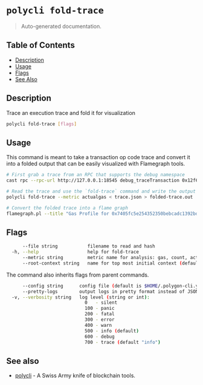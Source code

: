 # `polycli fold-trace`

> Auto-generated documentation.

## Table of Contents

- [Description](#description)
- [Usage](#usage)
- [Flags](#flags)
- [See Also](#see-also)

## Description

Trace an execution trace and fold it for visualization

```bash
polycli fold-trace [flags]
```

## Usage

This command is meant to take a transaction op code trace and convert it into a folded output that can be easily visualized with Flamegraph tools.

```bash
# First grab a trace from an RPC that supports the debug namespace
cast rpc --rpc-url http://127.0.0.1:18545 debug_traceTransaction 0x12f63f489213f5bd5b88fbfb12960b8248f61e2062a369ba41d8a3c96bb74d57 > trace.json

# Read the trace and use the `fold-trace` command and write the output
polycli fold-trace --metric actualgas < trace.json > folded-trace.out

# Convert the folded trace into a flame graph
flamegraph.pl --title "Gas Profile for 0x7405fc5e254352350bebcadc1392bd06f158aa88e9fb01733389621a29db5f08" --width 1920 --countname folded-trace.out > flame.svg
```
## Flags

```bash
      --file string           filename to read and hash
  -h, --help                  help for fold-trace
      --metric string         metric name for analysis: gas, count, actualgas (default "gas")
      --root-context string   name for top most initial context (default "root context")
```

The command also inherits flags from parent commands.

```bash
      --config string      config file (default is $HOME/.polygon-cli.yaml)
      --pretty-logs        output logs in pretty format instead of JSON (default true)
  -v, --verbosity string   log level (string or int):
                             0   - silent
                             100 - panic
                             200 - fatal
                             300 - error
                             400 - warn
                             500 - info (default)
                             600 - debug
                             700 - trace (default "info")
```

## See also

- [polycli](polycli.md) - A Swiss Army knife of blockchain tools.
